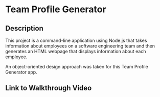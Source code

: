 # Team Profile Generator

## Description
This project is a command-line application using Node.js that takes information about employees on a software engineering team and then generates an HTML webpage that displays information about each employee.

An object-oriented design approach was taken for this Team Profile Generator app. 

## Link to Walkthrough Video

